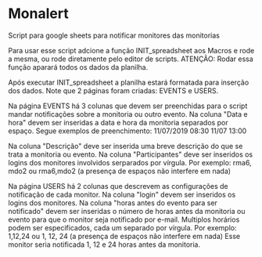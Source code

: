 # Monalert
Script para google sheets para notificar monitores das monitorias

Para usar esse script adcione a função INIT_spreadsheet aos Macros e rode a mesma, ou rode diretamente pelo editor de scripts.
ATENÇÃO: Rodar essa função aparará todos os dados da planilha.

Após executar INIT_spreadsheet a planilha estará formatada para inserção dos dados.
Note que 2 páginas foram criadas: EVENTS e USERS.

Na página EVENTS há 3 colunas que devem ser preenchidas para o script mandar notificações sobre a monitoria ou outro evento.
Na coluna "Data e hora" devem ser inseridas a data e hora da monitoria separados por espaço. Segue exemplos de preenchimento:
11/07/2019 08:30
11/07 13:00

Na coluna "Descrição" deve ser inserida uma breve descrição do que se trata a monitoria ou evento.
Na coluna "Participantes" deve ser inseridos os logins dos monitores involvidos serparados por vírgula. Por exemplo:
rma6, mdo2
ou
rma6,mdo2
(a presença de espaços não interfere em nada)

Na página USERS há 2 colunas que descrevem as configurações de notificação de cada monitor.
Na coluna "login" devem ser inseridos os logins dos monitores.
Na coluna "horas antes do evento para ser notificado" devem ser inseridas o número de horas antes da monitoria ou evento para que o monitor seja notificado por e-mail. Multiplos horários podem ser especificados, cada um separado por vírgula. Por exemplo:
1,12,24
ou
1, 12, 24
(a presença de espaços não interfere em nada)
Esse monitor seria notificada 1, 12 e 24 horas antes da monitoria.

